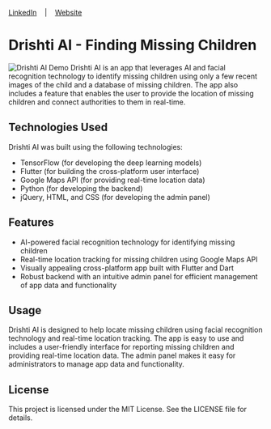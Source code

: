 [LinkedIn](https://www.linkedin.com/in/govind-madan/)&nbsp;&nbsp;&nbsp;&nbsp;|&nbsp;&nbsp;&nbsp;&nbsp;[Website](https://gowindm.me/)

# Drishti AI - Finding Missing Children
![Drishti AI Demo](demo.gif)
Drishti AI is an app that leverages AI and facial recognition technology to identify missing children using only a few recent images of the child and a database of missing children. The app also includes a feature that enables the user to provide the location of missing children and connect authorities to them in real-time.

## Technologies Used

Drishti AI was built using the following technologies:

- TensorFlow (for developing the deep learning models)
- Flutter (for building the cross-platform user interface)
- Google Maps API (for providing real-time location data)
- Python (for developing the backend)
- jQuery, HTML, and CSS (for developing the admin panel)

## Features

- AI-powered facial recognition technology for identifying missing children
- Real-time location tracking for missing children using Google Maps API
- Visually appealing cross-platform app built with Flutter and Dart
- Robust backend with an intuitive admin panel for efficient management of app data and functionality

## Usage

Drishti AI is designed to help locate missing children using facial recognition technology and real-time location tracking. The app is easy to use and includes a user-friendly interface for reporting missing children and providing real-time location data. The admin panel makes it easy for administrators to manage app data and functionality.

## License

This project is licensed under the MIT License. See the LICENSE file for details.
